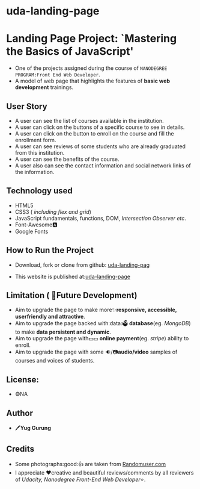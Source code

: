 # uda-landing-page

# Landing Page Project: `Mastering the Basics of JavaScript'

- One of the projects assigned during the course of `NANODEGREE PROGRAM:Front End Web Developer`.
- A model of web page that highlights the features of **basic web development** trainings.

## User Story

- A user can see the list of courses available in the institution.
- A user can click on the buttons of a specific course to see in details.
- A user can click on the button to enroll on the course and fill the enrollment form.
- A user can see reviews of some students who are already graduated from this institution.
- A user can see the benefits of the course.
- A user also can see the contact information and social network links of the information.

## Technology used

- HTML5
- CSS3 ( _including flex and grid_)
- JavaScript fundamentals, functions, DOM, _Intersection Observer etc_.
- Font-Awesome:a:
- Google Fonts

## How to Run the Project

- Download, fork or clone from github: [uda-landing-pag](https://github.com/yugmani/uda-landing-page)

- This website is published at:[uda-landing-page](https://yugmani.github.io/uda-landing-page/)

## Limitation ( :rocket:Future Development)

- Aim to upgrade the page to make more:sparkles:**responsive, accessible, userfriendly and attractive**.
- Aim to upgrade the page backed with:data:🗳️ **database**(eg. _MongoDB_) to make **data persistent and dynamic**.
- Aim to upgrade the page with:dollar:💵 **online payment**(eg. _stripe_) ability to enroll.
- Aim to upgrade the page with some :sound:/:camera:**audio/video** samples of courses and voices of students.

## License:

- :copyright:NA

## Author

- :pen:**Yug Gurung**

## Credits

- Some photographs:good:👍 are taken from [Randomuser.com](https://randomuser.me/)
- I appreciate :heart:creative and beautiful reviews/comments by all reviewers of _Udacity, Nanodegree Front-End Web Developer_:star:.
